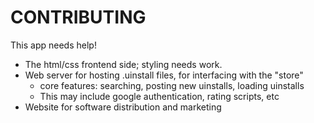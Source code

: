 # CONTRIBUTING

This app needs help!

* The html/css frontend side; styling needs work.
* Web server for hosting .uinstall files, for interfacing with the "store"
    * core features: searching, posting new uinstalls, loading uinstalls
    * This may include google authentication, rating scripts, etc
* Website for software distribution and marketing
